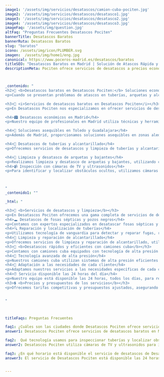```yaml
---
image1: '/assets/img/servicios/desatascos/camion-cuba-pociten.jpg'
image2: '/assets/img/servicios/desatascos/desatasco1.jpg'
image3: '/assets/img/servicios/desatascos/desatasco2.jpg'
image4: '/assets/img/servicios/desatascos/desatasco3.jpg'
imageFaq: '/assets/img/question.jpg'
altFaq: "Preguntas Frecuentes Desatascos Pociten"
bannerTitle: Desatascos Baratos
bannerRuta: Desatascos Baratos
slug: "baratos"
icono: /assets/img/icon/PLUMBER.svg
imagen:  /assets/img/home1/eng.jpg
canonical: https://www.poceros-madrid.es/desatascos/baratos
titleSEO: "Desatascos Baratos en Madrid | Solución de Atascos Rápida y Profesional | Pociten 💪👷‍♂️🚰"
descriptionMeta: Pociten ofrece servicios de desatascos a precios económicos. Solucionamos problemas de forma rápida y eficiente. Llámanos al 647 37 67 82 📱."



_contenido: "
<h2>🔧 <b>Desatascos baratos en Desatascos Pociten:</b> Soluciones económicas para tus problemas de atascos</h2>
<p>Cuando se presentan problemas de atascos en tuberías, arquetas y alcantarillado, es importante contar con servicios de desatascos baratos y eficientes. En Desatascos Pociten, ofrecemos soluciones económicas en Madrid,Guadalajara y Toledo, adaptadas a las necesidades de cada cliente. Nuestros expertos utilizan tecnología avanzada, como cámaras de TV y ultrasonidos, para inspeccionar y localizar obstrucciones. Además, contamos con camiones cuba equipados con alta presión, garantizando un servicio rápido las 24 horas del día.</p>

<h3>📍 <i>Servicios de desatascos baratos en Desatascos Pociten</i></h3>
<p>En Desatascos Pociten nos especializamos en ofrecer servicios de desatascos baratos para resolver cualquier problema de obstrucción en tus tuberías, ya sea en Madrid, Toledo o Guadalajara.</p>

<h4>🏙️ Desatascos económicos en Madrid</h4>
<p>Nuestro equipo de profesionales en Madrid utiliza técnicas y herramientas especializadas para desatascar tuberías, arquetas, bajantes y alcantarillado de manera eficiente y rápida.</p>

<h4>💸 Soluciones asequibles en Toledo y Guadalajara</h4>
<p>Además de Madrid, proporcionamos soluciones asequibles en zonas aledañas de Toledo y Guadalajara, con un servicio disponible las 24 horas del día.</p>

<h4>🚰 Desatascos de tuberías y alcantarillado</h4>
<p>Ofrecemos servicios de desatascos y limpieza de tuberías y alcantarillado de manera eficiente y asequible, resolviendo problemas comunes como acumulación de residuos sólidos y crecimiento de raíces.</p>

<h4>🔄 Limpieza y desatasco de arquetas y bajantes</h4>
<p>Realizamos limpieza y desatasco de arquetas y bajantes, utilizando camiones cuba equipados con tecnología avanzada para un servicio rápido y efectivo.</p>
<h4>📹 Inspección con cámaras de TV y ultrasonidos</h4>
<p>Para identificar y localizar obstáculos ocultos, utilizamos cámaras de TV y ultrasonidos, permitiendo una inspección precisa y detallada de las tuberías.</p>



"
_contenido1: ""

_html: "

<h3>🚽 <b>Servicios de desatascos y limpieza</b></h3>
<p>En Desatascos Pociten ofrecemos una gama completa de servicios de desatascos y limpieza, incluyendo fosas sépticas, pozos negros, y reparación y localización de tuberías.</p>
<h4>🕳️ Desatascos de fosas sépticas y pozos negros</h4>
<p>Contamos con expertos especializados en desatascar fosas sépticas y pozos negros, asegurando un servicio eficaz y profesional.</p>
<h4>🔍 Reparación y localización de tuberías</h4>
<p>Utilizamos tecnología de vanguardia para detectar y reparar fugas, roturas o cualquier otro problema en las tuberías.</p>
<h4>🧹 Limpieza y reparación de alcantarillado</h4>
<p>Ofrecemos servicios de limpieza y reparación de alcantarillado, utilizando técnicas innovadoras y equipos especializados para un trabajo eficiente y duradero.</p>
<h3>💨 <b>Desatascos rápidos y eficientes con camiones cuba</b></h3>
<p>Contamos con camiones cuba equipados con tecnología de alta presión para desatascos rápidos y eficientes, adaptándonos a las necesidades de cada cliente.</p>
<h4>🔧 Tecnología avanzada de alta presión</h4>
<p>Nuestros camiones cuba utilizan sistemas de alta presión eficientes para deshacer todo tipo de obstrucciones en las tuberías.</p>
<h4>👥 Adaptación a las necesidades de cada cliente</h4>
<p>Adaptamos nuestros servicios a las necesidades específicas de cada caso, ofreciendo un servicio personalizado y eficiente.</p>
<h4>⏰ Servicio disponible las 24 horas del día</h4>
<p>Nuestro equipo está disponible las 24 horas, todos los días, para resolver cualquier problema de atascos de manera rápida y eficiente.</p>
<h3>💲 <b>Precios y presupuestos de los servicios</b></h3>
<p>Ofrecemos tarifas competitivas y presupuestos ajustados, asegurando un servicio de calidad a precios competitivos. Contáctanos para un presupuesto personalizado y soluciona tus problemas de desatascos y limpieza.</p>


"



titleFaqs: Preguntas Frecuentes

faq1: ¿Cuáles son las ciudades donde Desatascos Pociten ofrece servicios de desatascos baratos?
answer1: Desatascos Pociten ofrece servicios de desatascos baratos en Madrid, y zonas aledañas de Guadalajara y Toledo

faq2:  Qué tecnología usamos para inspeccionar tuberías y localizar obstrucciones?
answer2: Desatascos Pociten utiliza cámaras de TV y ultrasonidos para inspeccionar y localizar obstrucciones en las tubería

faq3: ¿En qué horario está disponible el servicio de desatascos de Desatascos Pociten?
answer3: El servicio de Desatascos Pociten está disponible las 24 horas del día.


---
```

